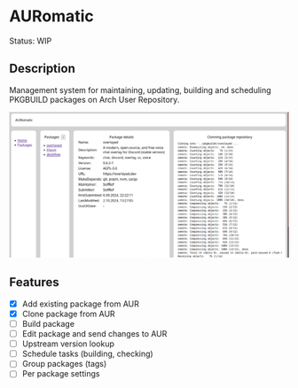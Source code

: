 # AURomatic

Status: WIP

## Description

Management system for maintaining, updating, building and scheduling PKGBUILD packages on Arch User Repository.

![](assets/wip.png)

## Features

- [x] Add existing package from AUR
- [x] Clone package from AUR
- [ ] Build package
- [ ] Edit package and send changes to AUR
- [ ] Upstream version lookup
- [ ] Schedule tasks (building, checking)
- [ ] Group packages (tags)
- [ ] Per package settings
